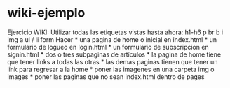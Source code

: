 # wiki-ejemplo
Ejercicio WIKI:
    Utilizar todas las etiquetas vistas hasta ahora:
        h1-h6
        p
        br
        b
        i
        img
        a
        ul / li
        form
    Hacer 
        * una pagina de home o inicial en index.html
        * un formulario de logueo en login.html
        * un formulario de subscripcion en signin.html
        * dos o tres subpaginas de artículos
        * la pagina de home tiene que tener links a todas las otras
        * las demas paginas tienen que tener un link para regresar a la home
        * poner las imagenes en una carpeta img o images
        * poner las paginas que no sean index.html dentro de pages
